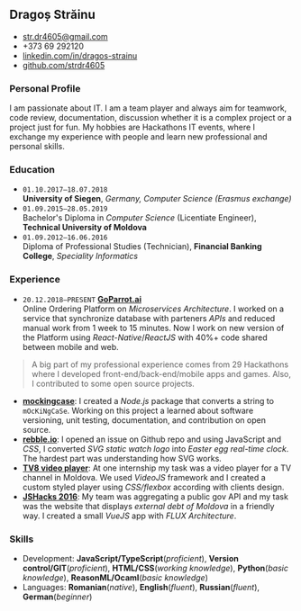## Dragoș Străinu

- str.dr4605@gmail.com
- +373 69 292120
- [linkedin.com/in/dragos-strainu](https://www.linkedin.com/in/dragos-strainu)
- [github.com/strdr4605](https://github.com/strdr4605)

### Personal Profile

I am passionate about IT. I am a team player and always aim for teamwork, code review, documentation, discussion whether it is a complex project or a project just for fun. My hobbies are Hackathons IT events, where I exchange my experience with people and learn new professional and personal skills.

### Education

- `01.10.2017–18.07.2018`  
  **University of Siegen**, _Germany, Computer Science (Erasmus exchange)_
- `01.09.2015–28.05.2019`  
  Bachelor's Diploma in _Computer Science_ (Licentiate Engineer), **Technical University of Moldova**
- `01.09.2012–16.06.2016`  
  Diploma of Professional Studies (Technician), **Financial Banking College**, _Speciality Informatics_

### Experience

- `20.12.2018–PRESENT` **[GoParrot.ai](https://www.goparrot.ai/)**  
  Online Ordering Platform on _Microservices Architecture_. I worked on a service that synchronize database with parteners _APIs_ and reduced manual work from 1 week to 15 minutes. Now I work on new version of the Platform using _React-Native_/_ReactJS_ with 40%+ code shared between mobile and web.

> A big part of my professional experience comes from 29 Hackathons where I developed front-end/back-end/mobile apps and games. Also, I contributed to some open source projects.  

- **[mockingcase](https://github.com/strdr4605/mockingcase)**: I created a _Node.js_ package that converts a string to `mOcKiNgCaSe`. Working on this project a learned about software versioning, unit testing, documentation, and contribution on open source.
- **[rebble.io](http://rebble.io)**: I opened an issue on Github repo and using JavaScript and _CSS_, I converted _SVG static watch logo_ into _Easter egg real-time clock_. The hardest part was understanding how SVG works.
- **[TV8 video player](http://tv8.md/live/)**: At one internship my task was a video player for a TV channel in Moldova. We used _VideoJS_ framework and I created a custom styled player using _CSS/flexbox_ according with clients design.
- **[JSHacks 2016](https://github.com/jshacks/challenge-debt-md/tree/master/debt-md-front-end)**: My team was aggregating a public gov API and my task was the website that displays _external debt of Moldova_ in a friendly way. I created a small _VueJS_ app with _FLUX Architecture_.

### Skills

- Development: **JavaScript/TypeScript**(_proficient_), **Version control/GIT**(_proficient_), **HTML/CSS**(_working knowledge_), **Python**(_basic knowledge_), **ReasonML/Ocaml**(_basic knowledge_)
- Languages: **Romanian**(_native_), **English**(_fluent_), **Russian**(_fluent_), **German**(_beginner_)
